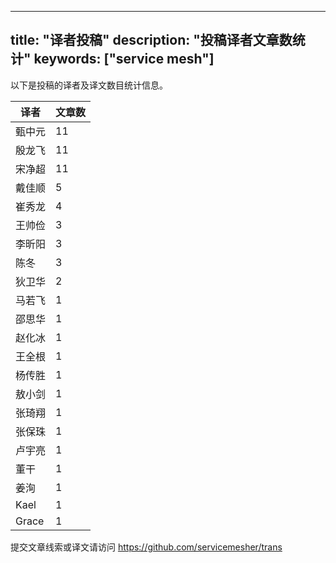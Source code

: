 
---
title: "译者投稿"
description: "投稿译者文章数统计"
keywords: ["service mesh"]
---

以下是投稿的译者及译文数目统计信息。

| 译者 | 文章数 |
| ---- | ---- |
|甄中元 | 11|
|殷龙飞 | 11|
|宋净超 | 11|
|戴佳顺 | 5|
|崔秀龙 | 4|
|王帅俭 | 3|
|李昕阳 | 3|
|陈冬 | 3|
|狄卫华 | 2|
|马若飞 | 1|
|邵思华 | 1|
|赵化冰 | 1|
|王全根 | 1|
|杨传胜 | 1|
|敖小剑 | 1|
|张琦翔 | 1|
|张保珠 | 1|
|卢宇亮 | 1|
|董干 | 1|
|姜洵 | 1|
|Kael | 1|
|Grace | 1|
提交文章线索或译文请访问 https://github.com/servicemesher/trans
